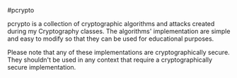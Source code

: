 #pcrypto

pcrypto is a collection of cryptographic algorithms and attacks created during my Cryptography classes. The algorithms' implementation are simple and easy to modify so that they can be used for educational purposes.

Please note that any of these implementations are cryptographically secure. They shouldn't be used in any context that require a cryptographically secure implementation.
